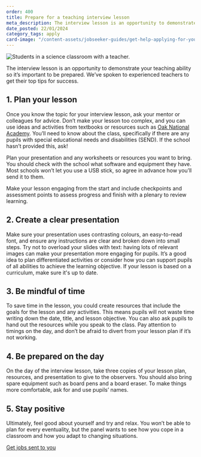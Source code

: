 ```yaml
---
order: 400
title: Prepare for a teaching interview lesson
meta_description: The interview lesson is an opportunity to demonstrate your teaching ability so it’s important to be prepared. We’ve spoken to experienced teachers to get their top tips for success.
date_posted: 22/01/2024
category_tags: apply
card-image: "/content-assets/jobseeker-guides/get-help-applying-for-your-teaching-role/prepare-for-your-teaching-interview-lesson.jpg"
---
```


![Students in a science classroom with a teacher.](/content-assets/jobseeker-guides/get-help-applying-for-your-teaching-role/prepare-for-your-teaching-interview-lesson.jpg)

The interview lesson is an opportunity to demonstrate your teaching ability so it’s important to be prepared. We’ve spoken to experienced teachers to get their top tips for success.

## 1. Plan your lesson
Once you know the topic for your interview lesson, ask your mentor or colleagues for advice. Don’t make your lesson too complex, and you can use ideas and activities from textbooks or resources such as [Oak National Academy](https://www.thenational.academy/). You’ll need to know about the class, specifically if there are any pupils with special educational needs and disabilities (SEND). If the school hasn’t provided this, ask!

Plan your presentation and any worksheets or resources you want to bring. You should check with the school what software and equipment they have. Most schools won’t let you use a USB stick, so agree in advance how you’ll send it to them.

Make your lesson engaging from the start and include checkpoints and assessment points to assess progress and finish with a plenary to review learning.

## 2. Create a clear presentation
Make sure your presentation uses contrasting colours, an easy-to-read font, and ensure any instructions are clear and broken down into small steps. Try not to overload your slides with text: having lots of relevant images can make your presentation more engaging for pupils. It’s a good idea to plan differentiated activities or consider how you can support pupils of all abilities to achieve the learning objective. If your lesson is based on a curriculum, make sure it's up to date.

## 3. Be mindful of time
To save time in the lesson, you could create resources that include the goals for the lesson and any activities. This means pupils will not waste time writing down the date, title, and lesson objective. You can also ask pupils to hand out the resources while you speak to the class. Pay attention to timings on the day, and don’t be afraid to divert from your lesson plan if it’s not working.

## 4. Be prepared on the day
On the day of the interview lesson, take three copies of your lesson plan, resources, and presentation to give to the observers. You should also bring spare equipment such as board pens and a board eraser. To make things more comfortable, ask for and use pupils’ names.

## 5. Stay positive
Ultimately, feel good about yourself and try and relax. You won’t be able to plan for every eventuality, but the panel wants to see how you cope in a classroom and how you adapt to changing situations. 

<a href="https://teaching-vacancies.service.gov.uk/subscriptions/new" class="govuk-button">Get jobs sent to you</a>

